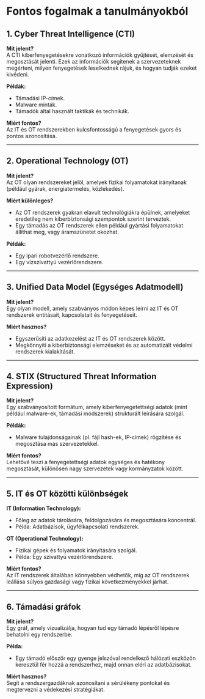 # Fontos fogalmak a tanulmányokból

## 1. Cyber Threat Intelligence (CTI)
**Mit jelent?**  
A CTI kiberfenyegetésekre vonatkozó információk gyűjtését, elemzését és megosztását jelenti. Ezek az információk segítenek a szervezeteknek megérteni, milyen fenyegetések leselkednek rájuk, és hogyan tudják ezeket kivédeni.  

**Példák:**  
- Támadási IP-címek.  
- Malware minták.  
- Támadók által használt taktikák és technikák.  

**Miért fontos?**  
Az IT és OT rendszerekben kulcsfontosságú a fenyegetések gyors és pontos azonosítása.

---

## 2. Operational Technology (OT)
**Mit jelent?**  
Az OT olyan rendszereket jelöl, amelyek fizikai folyamatokat irányítanak (például gyárak, energiatermelés, közlekedés).  

**Miért különleges?**  
- Az OT rendszerek gyakran elavult technológiákra épülnek, amelyeket eredetileg nem kiberbiztonsági szempontok szerint terveztek.  
- Egy támadás az OT rendszerek ellen például gyártási folyamatokat állíthat meg, vagy áramszünetet okozhat.  

**Példák:**  
- Egy ipari robotvezérlő rendszere.  
- Egy vízszivattyú vezérlőrendszere.

---

## 3. Unified Data Model (Egységes Adatmodell)
**Mit jelent?**  
Egy olyan modell, amely szabványos módon képes leírni az IT és OT rendszerek entitásait, kapcsolatait és fenyegetéseit.  

**Miért hasznos?**  
- Egyszerűsíti az adatkezelést az IT és OT rendszerek között.  
- Megkönnyíti a kiberbiztonsági elemzéseket és az automatizált védelmi rendszerek kialakítását.

---

## 4. STIX (Structured Threat Information Expression)
**Mit jelent?**  
Egy szabványosított formátum, amely kiberfenyegetettségi adatok (mint például malware-ek, támadási módszerek) strukturált leírására szolgál.  

**Példák:**  
- Malware tulajdonságainak (pl. fájl hash-ek, IP-címek) rögzítése és megosztása más szervezetekkel.  

**Miért fontos?**  
Lehetővé teszi a fenyegetettségi adatok egységes és hatékony megosztását, különösen nagy szervezetek vagy kormányzatok között.

---

## 5. IT és OT közötti különbségek
**IT (Information Technology):**
- Főleg az adatok tárolására, feldolgozására és megosztására koncentrál.  
- Példa: Adatbázisok, ügyfélkapcsolati rendszerek.

**OT (Operational Technology):**
- Fizikai gépek és folyamatok irányítására szolgál.  
- Példa: Egy szivattyú vezérlőrendszere.  

**Miért fontos?**  
Az IT rendszerek általában könnyebben védhetők, míg az OT rendszerek leállása súlyos gazdasági vagy fizikai következményekkel járhat.

---

## 6. Támadási gráfok
**Mit jelent?**  
Egy gráf, amely vizualizálja, hogyan tud egy támadó lépésről lépésre behatolni egy rendszerbe.  

**Példa:**  
- Egy támadó először egy gyenge jelszóval rendelkező hálózati eszközön keresztül fér hozzá a rendszerhez, majd onnan eléri az adatbázisokat.  

**Miért hasznos?**  
Segít a rendszergazdáknak azonosítani a sérülékeny pontokat és megtervezni a védekezési stratégiákat.
